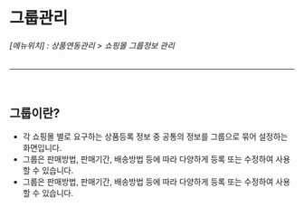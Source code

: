 <br>

# 그룹관리
<h6>[메뉴위치] : 상품연동관리 > 쇼핑몰 그룹정보 관리</h6>

---
<br>

## 그룹이란?
* 각 쇼핑몰 별로 요구하는 상품등록 정보 중 공통의 정보를 그룹으로 묶어 설정하는 화면입니다.
* 그룹은 판매방법, 판매기간, 배송방법 등에 따라 다양하게 등록 또는 수정하여 사용할 수 있습니다.
* 그룹은 판매방법, 판매기간, 배송방법 등에 따라 다양하게 등록 또는 수정하여 사용할 수 있습니다.
